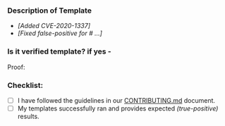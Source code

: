 ### Description of Template

<!-- Explains the information and/or motivation for update or/ creating this templates -->

- _[Added CVE-2020-1337]_
- _[Fixed false-positive for # ...]_

### Is it verified template? if yes - 

Proof:

<!-- Demonstrate the template is solid. Example: The exact commands you ran template and their output or/ screenshots. -->
<!-- Include response data! -->
<!-- NOTE: REDACTED VULNERABLE TARGET (if any)! -->

### Checklist:

<!--- Go over all the following points, and put an `x` in all the boxes that apply. -->
<!--- If you're unsure about any of these, don't hesitate to ask. We're here to help! -->

- [ ] I have followed the guidelines in our [CONTRIBUTING.md](https://github.com/projectdiscovery/nuclei-templates/blob/master/CONTRIBUTING.md) document.
- [ ] My templates successfully ran and provides expected _(true-positive)_ results.